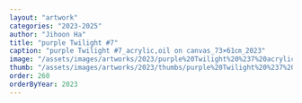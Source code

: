 ```yaml
---
layout: "artwork"
categories: "2023-2025"
author: "Jihoon Ha"
title: "purple Twilight #7"
caption: "purple Twilight #7_acrylic,oil on canvas_73×61㎝_2023"
image: "/assets/images/artworks/2023/purple%20Twilight%20%237%20acrylic%2Coil%20on%20canvas%2073x61cm%202023.jpg"
thumb: "/assets/images/artworks/2023/thumbs/purple%20Twilight%20%237%20acrylic%2Coil%20on%20canvas%2073x61cm%202023.jpg"
order: 260
orderByYear: 2023
---
```


